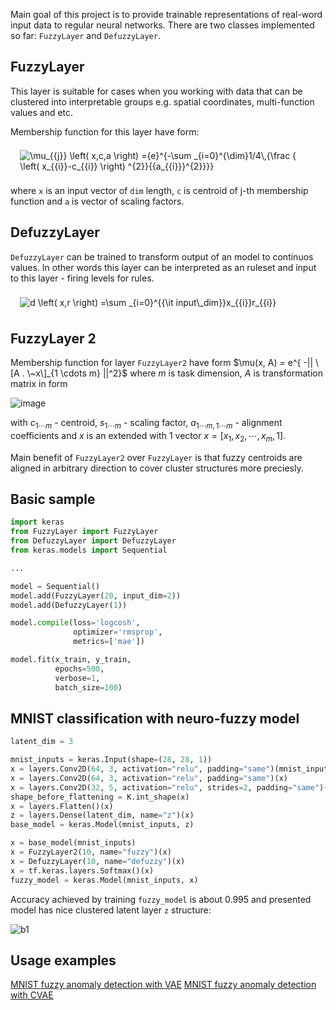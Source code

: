 Main goal of this project is to provide trainable representations of real-word input data to regular neural networks. 
There are two classes implemented so far: `FuzzyLayer` and `DefuzzyLayer`.

## FuzzyLayer

This layer is suitable for cases when you working with data that can be clustered into interpretable  groups e.g. spatial coordinates, multi-function values and etc.

Membership function for this layer have form:

<img id="image" src="http://mathurl.com/ybkw2ohp.png" alt="\mu_{{j}} \left( x,c,a \right) ={e}^{-\sum _{i=0}^{\dim}1/4\,{\frac {
 \left( x_{{i}}-c_{{i}} \right) ^{2}}{{a_{{i}}}^{2}}}}
" style="border: 0; padding: 1ex 2ex 1ex 2ex">

where `x` is an input vector of `dim` length, `c` is centroid of j-th membership function and `a` is vector of scaling factors.

## DefuzzyLayer

`DefuzzyLayer` can be trained to transform output of an model to continuos values. In other words this layer can be interpreted as an ruleset and input to this layer - firing levels for rules. 

<img id="image" src="http://mathurl.com/yabcgzn9.png" alt="d \left( x,r \right) =\sum _{i=0}^{{\it input\_dim}}x_{{i}}r_{{i}}" style="border: 0; padding: 1ex 2ex 1ex 2ex">

## FuzzyLayer 2

Membership function for layer `FuzzyLayer2` have form $\mu(x, A) = e^{ -|| \[A . \~x\]_{1 \cdots m} ||^2}$ where $m$ is task dimension,  $A$ is transformation matrix in form 

![image](https://user-images.githubusercontent.com/6205671/170839478-2c80ba81-1ea5-40c3-a9cb-350f4cf1f9d5.png)

with $c_{1\cdots m}$ - centroid, 
$s_{1\cdots m}$ - scaling factor, 
$a_{1\cdots m, 1\cdots m}$ - alignment coefficients and 
$x$ is an extended with $1$ vector 
$x = [x_1, x_2, \cdots, x_m, 1]$.

Main benefit of `FuzzyLayer2` over `FuzzyLayer` is that fuzzy centroids are aligned in arbitrary direction to cover cluster structures more preciesly.

## Basic sample

```python
import keras
from FuzzyLayer import FuzzyLayer
from DefuzzyLayer import DefuzzyLayer
from keras.models import Sequential

...

model = Sequential()
model.add(FuzzyLayer(20, input_dim=2))
model.add(DefuzzyLayer(1))

model.compile(loss='logcosh',
              optimizer='rmsprop',
              metrics=['mae'])

model.fit(x_train, y_train,
          epochs=500,
          verbose=1,
          batch_size=100)
```

## MNIST classification with neuro-fuzzy model

```python
latent_dim = 3

mnist_inputs = keras.Input(shape=(28, 28, 1))
x = layers.Conv2D(64, 3, activation="relu", padding="same")(mnist_inputs)
x = layers.Conv2D(64, 3, activation="relu", padding="same")(x)
x = layers.Conv2D(32, 5, activation="relu", strides=2, padding="same")(x)
shape_before_flattening = K.int_shape(x)
x = layers.Flatten()(x)
z = layers.Dense(latent_dim, name="z")(x)
base_model = keras.Model(mnist_inputs, z)

x = base_model(mnist_inputs)
x = FuzzyLayer2(10, name="fuzzy")(x)
x = DefuzzyLayer(10, name="defuzzy")(x)
x = tf.keras.layers.Softmax()(x)
fuzzy_model = keras.Model(mnist_inputs, x)
```

Accuracy achieved by training `fuzzy_model` is about 0.995 and presented model has nice clustered latent layer `z` structure:

![b1](https://user-images.githubusercontent.com/6205671/173923018-b2edecfe-dcab-4da7-83e8-9eb79fd61b36.png)

## Usage examples

[MNIST fuzzy anomaly detection with VAE](https://github.com/kenoma/KerasFuzzy/blob/master/KerasFuzzy/experiments/digit-recognizer-anomaly-detection-fae.ipynb)
[MNIST fuzzy anomaly detection with CVAE](https://github.com/kenoma/KerasFuzzy/blob/master/KerasFuzzy/experiments/digit-recognizer-anomaly-detection.ipynb)
